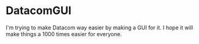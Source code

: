 # DatacomGUI
I'm trying to make Datacom way easier by making a GUI for it.
I hope it will make things a 1000 times easier for everyone.
